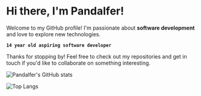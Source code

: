 # Hi there, I'm Pandalfer! 

Welcome to my GitHub profile! I'm passionate about **software development** and love to explore new technologies. 

**`14 year old aspiring software developer`**

Thanks for stopping by! Feel free to check out my repositories and get in touch if you'd like to collaborate on something interesting.

![Pandalfer's GitHub stats](https://github-readme-stats.vercel.app/api?username=Pandalfer&show_icons=true&theme=radical)

![Top Langs](https://github-readme-stats.vercel.app/api/top-langs/?username=Pandalfer&layout=compact&theme=radical)

